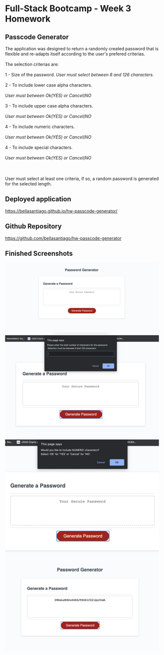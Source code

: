 # Full-Stack Bootcamp - Week 3 Homework

## Passcode Generator
The application was designed to return a randomly created password that is flexible and re-adapts itself according to the user's prefered criterias.<br><br>
The selection criterias are: <br><br>
1 - Size of the password.
<i>User must select between 8 and 126 characters.</i><br><br>
2 - To include lower case alpha characters.<br><br>
<i>User must between Ok(YES) or Cancel(NO</i><br><br>
3 - To include upper case alpha characters.<br><br>
<i>User must between Ok(YES) or Cancel(NO</i><br><br>
4 - To include numeric characters.<br><br>
<i>User must between Ok(YES) or Cancel(NO</i><br><br>
4 - To include special characters.<br><br>
<i>User must between Ok(YES) or Cancel(NO</i><br><br>
<br><br>
User must select at least one criteria, if so, a random password is generated for the selected length.

## Deployed application
https://bellasantiago.github.io/hw-passcode-generator/

## Github Repository
https://github.com/bellasantiago/hw-passcode-generator

## Finished Screenshots
![Screenshot1](img/screenshot1.png)
![Screenshot2](img/screenshot2.png)
![Screenshot3](img/screenshot3.png)
![Screenshot4](img/screenshot4.png)
